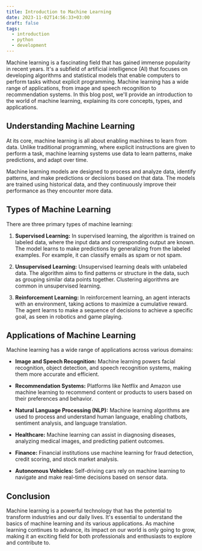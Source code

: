 ```yaml
---
title: Introduction to Machine Learning
date: 2023-11-02T14:56:33+03:00
draft: false
tags:
  - introduction
  - python
  - development
---
```


Machine learning is a fascinating field that has gained immense popularity in recent years. It's a subfield of artificial intelligence (AI) that focuses on developing algorithms and statistical models that enable computers to perform tasks without explicit programming.<!--more--> Machine learning has a wide range of applications, from image and speech recognition to recommendation systems. In this blog post, we'll provide an introduction to the world of machine learning, explaining its core concepts, types, and applications.

## Understanding Machine Learning

At its core, machine learning is all about enabling machines to learn from data. Unlike traditional programming, where explicit instructions are given to perform a task, machine learning systems use data to learn patterns, make predictions, and adapt over time.

Machine learning models are designed to process and analyze data, identify patterns, and make predictions or decisions based on that data. The models are trained using historical data, and they continuously improve their performance as they encounter more data.

## Types of Machine Learning

There are three primary types of machine learning:

1. **Supervised Learning:** In supervised learning, the algorithm is trained on labeled data, where the input data and corresponding output are known. The model learns to make predictions by generalizing from the labeled examples. For example, it can classify emails as spam or not spam.

2. **Unsupervised Learning:** Unsupervised learning deals with unlabeled data. The algorithm aims to find patterns or structure in the data, such as grouping similar data points together. Clustering algorithms are common in unsupervised learning.

3. **Reinforcement Learning:** In reinforcement learning, an agent interacts with an environment, taking actions to maximize a cumulative reward. The agent learns to make a sequence of decisions to achieve a specific goal, as seen in robotics and game playing.

## Applications of Machine Learning

Machine learning has a wide range of applications across various domains:

- **Image and Speech Recognition:** Machine learning powers facial recognition, object detection, and speech recognition systems, making them more accurate and efficient.

- **Recommendation Systems:** Platforms like Netflix and Amazon use machine learning to recommend content or products to users based on their preferences and behavior.

- **Natural Language Processing (NLP):** Machine learning algorithms are used to process and understand human language, enabling chatbots, sentiment analysis, and language translation.

- **Healthcare:** Machine learning can assist in diagnosing diseases, analyzing medical images, and predicting patient outcomes.

- **Finance:** Financial institutions use machine learning for fraud detection, credit scoring, and stock market analysis.

- **Autonomous Vehicles:** Self-driving cars rely on machine learning to navigate and make real-time decisions based on sensor data.

## Conclusion

Machine learning is a powerful technology that has the potential to transform industries and our daily lives. It's essential to understand the basics of machine learning and its various applications. As machine learning continues to advance, its impact on our world is only going to grow, making it an exciting field for both professionals and enthusiasts to explore and contribute to.
